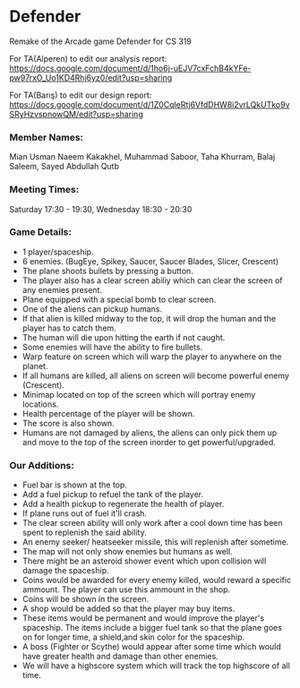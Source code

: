 # Defender
Remake of the Arcade game Defender for CS 319

For TA(Alperen) to edit our analysis report: https://docs.google.com/document/d/1ho6j-uEJV7cxFchB4kYFe-pw97rxO_Uo1KD4Rhj6yz0/edit?usp=sharing

For TA(Barış) to edit our design report: https://docs.google.com/document/d/1Z0CqleRtj6VfdDHW8i2vrLQkUTko9vSRyHzvspnowQM/edit?usp=sharing

### Member Names: 
Mian Usman Naeem Kakakhel,
Muhammad Saboor,
Taha Khurram,
Balaj Saleem,
Sayed Abdullah Qutb

### Meeting Times:
Saturday 17:30 - 19:30,
Wednesday 18:30 - 20:30

### Game Details:
* 1 player/spaceship.
* 6 enemies. (BugEye, Spikey, Saucer, Saucer Blades, Slicer, Crescent)
* The plane shoots bullets by pressing a button.
* The player also has a clear screen abiliy which can clear the screen of any enemies present.
* Plane equipped with a special bomb to clear screen.
* One of the aliens can pickup humans.
* If that alien is killed midway to the top, it will drop the human and the player has to catch them.
* The human will die upon hitting the earth if not caught.
* Some enemies will have the ability to fire bullets.
* Warp feature on screen which will warp the player to anywhere on the planet.
* If all humans are killed, all aliens on screen will become powerful enemy (Crescent).
* Minimap located on top of the screen which will portray enemy locations.
* Health percentage of the player will be shown.
* The score is also shown.
* Humans are not damaged by aliens, the aliens can only pick them up and move to the top of the screen inorder to get powerful/upgraded.

### Our Additions:
* Fuel bar is shown at the top.
* Add a fuel pickup to refuel the tank of the player.
* Add a health pickup to regenerate the health of player.
* If plane runs out of fuel it'll crash.
* The clear screen ability will only work after a cool down time has been spent to replenish the said ability.
* An enemy seeker/ heatseeker missile, this will replenish after sometime.
* The map will not only show enemies but humans as well.
* There might be an asteroid shower event which upon collision will damage the spaceship.
* Coins would be awarded for every enemy killed, would reward a specific ammount. The player can use this ammount in the shop.
* Coins will be shown in the screen.
* A shop would be added so that the player may buy items.
* These items would be permanent and would improve the player's spaceship. The items include a bigger fuel tank so that the plane goes on for longer time, a shield,and skin color for the spaceship.
* A boss (Fighter or Scythe) would appear after some time which would have greater health and damage than other enemies.
* We will have a highscore system which will track the top highscore of all time.

